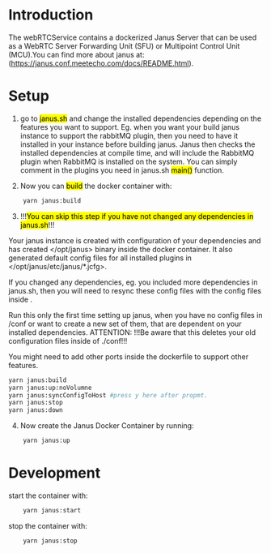# Introduction

The webRTCService contains a dockerized Janus Server that can be used as a WebRTC Server Forwarding Unit (SFU) or Multipoint Control Unit (MCU).You can find more about janus at: (https://janus.conf.meetecho.com/docs/README.html).

# Setup

1. go to <mark>janus.sh</mark> and change the installed dependencies depending on the features you want to support. Eg. when you want your build janus instance to support the rabbitMQ plugin, then you need to have it installed in your instance before building janus. Janus then checks the installed dependencies at compile time, and will include the RabbitMQ plugin when RabbitMQ is installed on the system. You can simply comment in the plugins you need in janus.sh <mark>main()</mark> function.

2. Now you can <mark>build</mark> the docker container with:
```bash
    yarn janus:build
```

3. !!!<mark>You can skip this step if you have not changed any dependencies in janus.sh</mark>!!! 

Your janus instance is created with configuration of your dependencies and has created </opt/janus> binary inside the docker container. It also generated default
config files for all installed plugins in </opt/janus/etc/janus/*.jcfg>. 

If you changed any dependencies, eg. you included more dependencies in janus.sh, then you will need to resync these <jcfg> config files with the config files inside </conf>.

Run this only the first time setting up janus, when you have no config files in /conf or want to create a new set of them, that are dependent on
your installed dependencies. ATTENTION: !!!Be aware that this deletes your old configuration files inside of ./conf!!!

You might need to add other ports inside the dockerfile to support other features.
```bash
yarn janus:build
yarn janus:up:noVolumne
yarn janus:syncConfigToHost #press y here after propmt.
yarn janus:stop
yarn janus:down
```

4. Now create the Janus Docker Container by running:
```bash
    yarn janus:up
```

# Development
start the container with:
```bash
    yarn janus:start
```
stop the container with:
```bash
    yarn janus:stop
```
